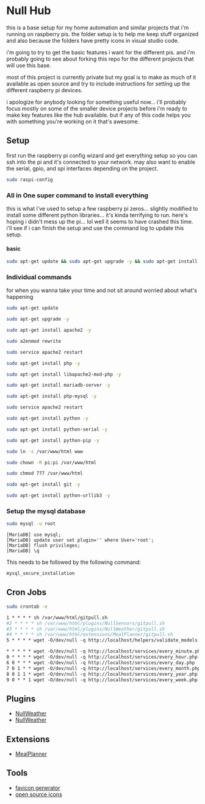 # Null Hub

this is a base setup for my home automation and similar projects that i'm running on raspberry pis. the folder setup is to help me keep stuff organized and also because the folders have pretty icons in visual studio code.

i'm going to try to get the basic features i want for the different pis. and i'm probably going to see about forking this repo for the different projects that will use this base.

most of this project is currently private but my goal is to make as much of it available as open source and try to include instructions for setting up the different raspberry pi devices.

i apologize for anybody looking for something useful now... i'll probably focus mostly on some of the smaller device projects before i'm ready to make key features like the hub available. but if any of this code helps you with something you're working on it that's awesome.

## Setup

first run the raspberry pi config wizard and get everything setup so you can ssh into the pi and it's connected to your network. may also want to enable the serial, gpio, and spi interfaces depending on the project.

```bash
sudo raspi-config
```

### All in One super command to install everything

this is what i've used to setup a few raspberry pi zeros... slightly modified to install some different python libraries... it's kinda terrifying to run. here's hoping i didn't mess up the pi... lol well it seems to have crashed this time. i'll see if i can finish the setup and use the command log to update this setup.

#### basic

```bash
sudo apt-get update && sudo apt-get upgrade -y && sudo apt-get install apache2 -y && sudo a2enmod rewrite && sudo service apache2 restart && sudo apt-get install php -y && sudo apt-get install libapache2-mod-php -y && sudo apt-get install mariadb-server -y && sudo apt-get install php-mysql -y && sudo service apache2 restart && sudo apt-get install python -y && sudo apt-get install python-serial -y && sudo apt-get install python-serial -y && sudo ln -s /var/www/html www && sudo chown -R pi:pi /var/www/html && sudo chmod 777 /var/www/html && sudo apt-get install git -y && sudo apt-get install python-urllib3 -y
```

### Individual commands

for when you wanna take your time and not sit around worried about what's happening

```bash
sudo apt-get update
```

```bash
sudo apt-get upgrade -y
```

```bash
sudo apt-get install apache2 -y
```

```bash
sudo a2enmod rewrite
```

```bash
sudo service apache2 restart
```

```bash
sudo apt-get install php -y
```

```bash
sudo apt-get install libapache2-mod-php -y
```

```bash
sudo apt-get install mariadb-server -y
```

```bash
sudo apt-get install php-mysql -y
```

```bash
sudo service apache2 restart
```

```bash
sudo apt-get install python -y
```

```bash
sudo apt-get install python-serial -y
```

```bash
sudo apt-get install python-pip -y
```

```bash
sudo ln -s /var/www/html www
```

```bash
sudo chown -R pi:pi /var/www/html
```

```bash
sudo chmod 777 /var/www/html
```

```bash
sudo apt-get install git -y
```

```bash
sudo apt-get install python-urllib3 -y
```

### Setup the mysql database

```bash
sudo mysql -u root
```

```mysql
[MariaDB] use mysql;
[MariaDB] update user set plugin='' where User='root';
[MariaDB] flush privileges;
[MariaDB] \q
```

This needs to be followed by the following command:

```bash
mysql_secure_installation
```

## Cron Jobs

```bash
sudo crontab -e
```

```Apache config
1 * * * * sh /var/www/html/gitpull.sh
#2 * * * * sh /var/www/html/plugins/NullSensors/gitpull.sh
#3 * * * * sh /var/www/html/plugins/NullWeather/gitpull.sh
#4 * * * * sh /var/www/html/extensions/MealPlanner/gitpull.sh
5 * * * * wget -O/dev/null -q http://localhost/helpers/validate_models.php

* * * * * wget -O/dev/null -q http://localhost/services/every_minute.php
0 * * * * wget -O/dev/null -q http://localhost/services/every_hour.php
6 0 * * * wget -O/dev/null -q http://localhost/services/every_day.php
7 0 1 * * wget -O/dev/null -q http://localhost/services/every_month.php
8 0 1 1 * wget -O/dev/null -q http://localhost/services/every_year.php
9 0 * * 1 wget -O/dev/null -q http://localhost/services/every_week.php
```

## Plugins

* [NullWeather](https://github.com/sophiathekitty/NullWeather)
* [NullWeather](https://github.com/sophiathekitty/NullSensors)

## Extensions

* [MealPlanner](https://github.com/sophiathekitty/MealPlanner)

## Tools

 * [favicon generator](https://www.favicon-generator.org/)
 * [open source icons](https://game-icons.net/)
